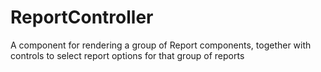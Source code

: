 # ReportController
A component for rendering a group of Report components, together with controls to select report options for that group of reports
